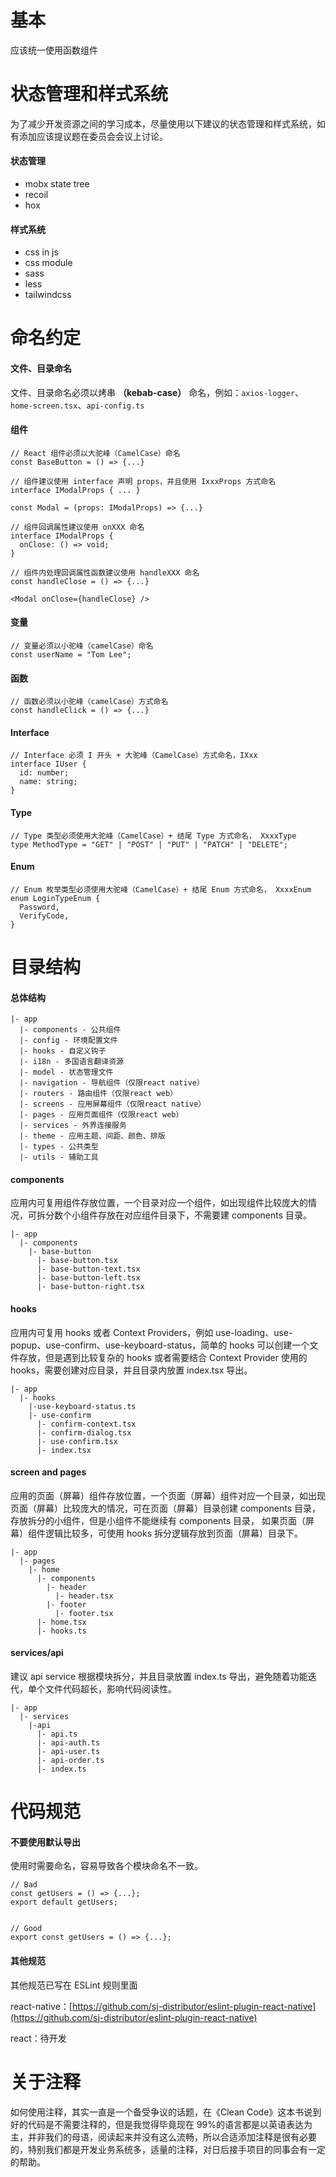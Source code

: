 # 基本

应该统一使用函数组件

# 状态管理和样式系统

为了减少开发资源之间的学习成本，尽量使用以下建议的状态管理和样式系统，如有添加应该提议题在委员会会议上讨论。

#### 状态管理

- mobx state tree
- recoil
- hox

#### 样式系统

- css in js
- css module
- sass
- less
- tailwindcss

# 命名约定

#### 文件、目录命名

文件、目录命名必须以烤串 **（kebab-case）** 命名，例如：`axios-logger`、`home-screen.tsx`、`api-config.ts`

#### 组件

```tsx
// React 组件必须以大驼峰（CamelCase）命名
const BaseButton = () => {...}

// 组件建议使用 interface 声明 props，并且使用 IxxxProps 方式命名
interface IModalProps { ... }

const Modal = (props: IModalProps) => {...}

// 组件回调属性建议使用 onXXX 命名
interface IModalProps {
  onClose: () => void;
}

// 组件内处理回调属性函数建议使用 handleXXX 命名
const handleClose = () => {...}

<Modal onClose={handleClose} />
```

#### 变量

```tsx
// 变量必须以小驼峰（camelCase）命名
const userName = "Tom Lee";
```

#### 函数

```tsx
// 函数必须以小驼峰（camelCase）方式命名
const handleClick = () => {...}
```

#### Interface

```tsx
// Interface 必须 I 开头 + 大驼峰（CamelCase）方式命名，IXxx
interface IUser {
  id: number;
  name: string;
}
```

#### Type

```tsx
// Type 类型必须使用大驼峰（CamelCase）+ 结尾 Type 方式命名， XxxxType
type MethodType = "GET" | "POST" | "PUT" | "PATCH" | "DELETE";
```

#### Enum

```tsx
// Enum 枚举类型必须使用大驼峰（CamelCase）+ 结尾 Enum 方式命名， XxxxEnum
enum LoginTypeEnum {
  Password,
  VerifyCode,
}
```

# 目录结构

#### 总体结构

```
|- app
  |- components - 公共组件
  |- config - 环境配置文件
  |- hooks - 自定义钩子
  |- i18n - 多国语言翻译资源
  |- model - 状态管理文件
  |- navigation - 导航组件（仅限react native）
  |- routers - 路由组件（仅限react web）
  |- screens - 应用屏幕组件（仅限react native）
  |- pages - 应用页面组件（仅限react web）
  |- services - 外界连接服务
  |- theme - 应用主题、间距、颜色、排版
  |- types - 公共类型
  |- utils - 辅助工具

```

#### components

应用内可复用组件存放位置，一个目录对应一个组件，如出现组件比较庞大的情况，可拆分数个小组件存放在对应组件目录下，不需要建 components 目录。

```
|- app
  |- components
    |- base-button
      |- base-button.tsx
      |- base-button-text.tsx
      |- base-button-left.tsx
      |- base-button-right.tsx
```

#### hooks

应用内可复用 hooks 或者 Context Providers，例如 use-loading、use-popup、use-confirm、use-keyboard-status，简单的 hooks 可以创建一个文件存放，但是遇到比较复杂的 hooks 或者需要结合 Context Provider 使用的 hooks，需要创建对应目录，并且目录内放置 index.tsx 导出。

```
|- app
  |- hooks
    |-use-keyboard-status.ts
    |- use-confirm
      |- confirm-context.tsx
      |- confirm-dialog.tsx
      |- use-confirm.tsx
      |- index.tsx
```

#### screen and pages

应用的页面（屏幕）组件存放位置，一个页面（屏幕）组件对应一个目录，如出现页面（屏幕）比较庞大的情况，可在页面（屏幕）目录创建 components 目录，存放拆分的小组件，但是小组件不能继续有 components 目录，
如果页面（屏幕）组件逻辑比较多，可使用 hooks 拆分逻辑存放到页面（屏幕）目录下。

```
|- app
  |- pages
    |- home
      |- components
        |- header
          |- header.tsx
        |- footer
          |- footer.tsx
      |- home.tsx
      |- hooks.ts
```

####

#### services/api

建议 api service 根据模块拆分，并且目录放置 index.ts 导出，避免随着功能迭代，单个文件代码超长，影响代码阅读性。

```
|- app
  |- services
    |-api
      |- api.ts
      |- api-auth.ts
      |- api-user.ts
      |- api-order.ts
      |- index.ts
```

# 代码规范

#### 不要使用默认导出

使用时需要命名，容易导致各个模块命名不一致。

```tsx
// Bad
const getUsers = () => {...};
export default getUsers;


// Good
export const getUsers = () => {...};

```

#### 其他规范

其他规范已写在 ESLint 规则里面

react-native：[https://github.com/sj-distributor/eslint-plugin-react-native](https://github.com/sj-distributor/eslint-plugin-react-native)

react：待开发

# 关于注释

如何使用注释，其实一直是一个备受争议的话题，在《Clean Code》这本书说到好的代码是不需要注释的，但是我觉得毕竟现在 99%的语言都是以英语表达为主，并非我们的母语，阅读起来并没有这么流畅，所以合适添加注释是很有必要的，特别我们都是开发业务系统多，适量的注释，对日后接手项目的同事会有一定的帮助。
